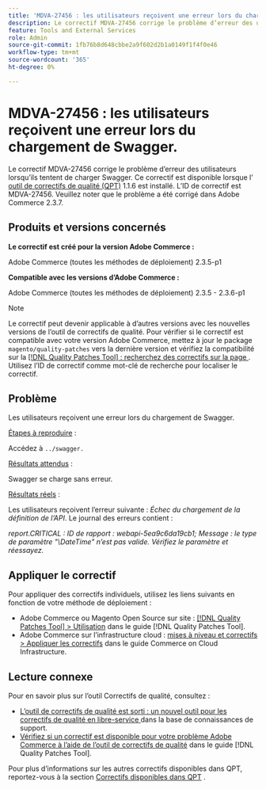 ```yaml
---
title: 'MDVA-27456 : les utilisateurs reçoivent une erreur lors du chargement de Swagger'
description: Le correctif MDVA-27456 corrige le problème d’erreur des utilisateurs lorsqu’ils tentent de charger Swagger. Ce correctif est disponible lorsque l’[outil de correctifs de qualité (QPT)](https://experienceleague.adobe.com/en/docs/commerce-knowledge-base/kb/announcements/commerce-announcements/magento-quality-patches-released-new-tool-to-self-serve-quality-patches) 1.1.6 est installé. L’ID de correctif est MDVA-27456. Veuillez noter que le problème a été corrigé dans Adobe Commerce 2.3.7.
feature: Tools and External Services
role: Admin
source-git-commit: 1fb76b8d648cbbe2a9f602d2b1a0149f1f4f0e46
workflow-type: tm+mt
source-wordcount: '365'
ht-degree: 0%

---
```


# MDVA-27456 : les utilisateurs reçoivent une erreur lors du chargement de Swagger.

Le correctif MDVA-27456 corrige le problème d’erreur des utilisateurs lorsqu’ils tentent de charger Swagger. Ce correctif est disponible lorsque l’ [outil de correctifs de qualité (QPT)](https://experienceleague.adobe.com/en/docs/commerce-knowledge-base/kb/announcements/commerce-announcements/magento-quality-patches-released-new-tool-to-self-serve-quality-patches) 1.1.6 est installé. L’ID de correctif est MDVA-27456. Veuillez noter que le problème a été corrigé dans Adobe Commerce 2.3.7.

## Produits et versions concernés

**Le correctif est créé pour la version Adobe Commerce :**

Adobe Commerce (toutes les méthodes de déploiement) 2.3.5-p1

**Compatible avec les versions d’Adobe Commerce :**

Adobe Commerce (toutes les méthodes de déploiement) 2.3.5 - 2.3.6-p1

>[!NOTE]
>
>Le correctif peut devenir applicable à d’autres versions avec les nouvelles versions de l’outil de correctifs de qualité. Pour vérifier si le correctif est compatible avec votre version Adobe Commerce, mettez à jour le package `magento/quality-patches` vers la dernière version et vérifiez la compatibilité sur la [[!DNL Quality Patches Tool] : recherchez des correctifs sur la page ](https://experienceleague.adobe.com/en/docs/commerce-knowledge-base/kb/announcements/commerce-announcements/magento-quality-patches-released-new-tool-to-self-serve-quality-patches). Utilisez l’ID de correctif comme mot-clé de recherche pour localiser le correctif.

## Problème

Les utilisateurs reçoivent une erreur lors du chargement de Swagger.

<u>Étapes à reproduire</u> :

Accédez à `../swagger.`

<u>Résultats attendus</u> :

Swagger se charge sans erreur.

<u>Résultats réels</u> :

Les utilisateurs reçoivent l’erreur suivante : *Échec du chargement de la définition de l’API*. Le journal des erreurs contient :

*report.CRITICAL : ID de rapport : webapi-5ea9c6da19cb1; Message : le type de paramètre &quot;\DateTime&quot; n’est pas valide. Vérifiez le paramètre et réessayez.*

## Appliquer le correctif

Pour appliquer des correctifs individuels, utilisez les liens suivants en fonction de votre méthode de déploiement :

* Adobe Commerce ou Magento Open Source sur site : [[!DNL Quality Patches Tool] > Utilisation](/help/tools/quality-patches-tool/usage.md) dans le guide [!DNL Quality Patches Tool].
* Adobe Commerce sur l’infrastructure cloud : [mises à niveau et correctifs > Appliquer les correctifs](https://experienceleague.adobe.com/docs/commerce-cloud-service/user-guide/develop/upgrade/apply-patches.html) dans le guide Commerce on Cloud Infrastructure.

## Lecture connexe

Pour en savoir plus sur l’outil Correctifs de qualité, consultez :

* [ L’outil de correctifs de qualité est sorti : un nouvel outil pour les correctifs de qualité en libre-service ](https://experienceleague.adobe.com/en/docs/commerce-knowledge-base/kb/announcements/commerce-announcements/magento-quality-patches-released-new-tool-to-self-serve-quality-patches) dans la base de connaissances de support.
* [Vérifiez si un correctif est disponible pour votre problème Adobe Commerce à l’aide de l’outil de correctifs de qualité](/help/tools/quality-patches-tool/patches-available-in-qpt/check-patch-for-magento-issue-with-magento-quality-patches.md) dans le guide [!DNL Quality Patches Tool].

Pour plus d’informations sur les autres correctifs disponibles dans QPT, reportez-vous à la section [Correctifs disponibles dans QPT](https://experienceleague.adobe.com/tools/commerce-quality-patches/index.html) .
